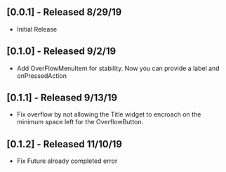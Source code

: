 ## [0.0.1] - Released 8/29/19

* Initial Release

## [0.1.0] - Released 9/2/19

* Add OverFlowMenuItem for stability. Now you can provide a label and onPressedAction

## [0.1.1] - Released 9/13/19

* Fix overflow by not allowing the Title widget to encroach on the minimum space left for 
  the OverflowButton.
  
 ## [0.1.2] - Released 11/10/19

* Fix Future already completed error
  
 